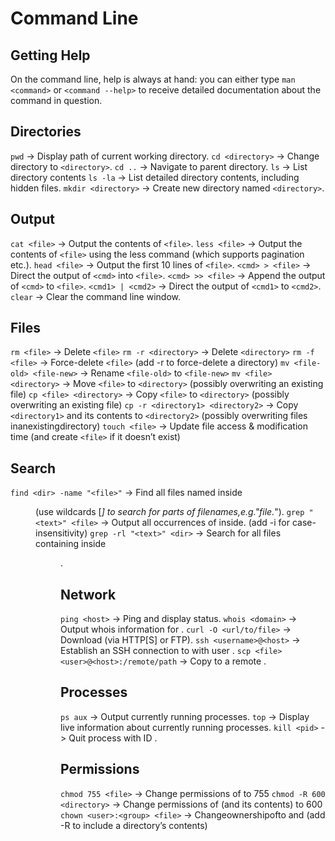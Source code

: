 # Command Line


## Getting Help

On the command line, help is always at hand: you can either type `man <command>` or `<command --help>` to receive detailed documentation about the command in question.

## Directories

`pwd` -> Display path of current working directory.
`cd <directory>` -> Change directory to `<directory>`.
`cd ..` -> Navigate to parent directory.
`ls` -> List directory contents
`ls -la` -> List detailed directory contents, including hidden files.
`mkdir <directory>` -> Create new directory named `<directory>`.

## Output

`cat <file>` -> Output the contents of `<file>`.
`less <file>` -> Output the contents of `<file>` using the less command (which supports pagination etc.).
`head <file>` -> Output the first 10 lines of `<file>`.
`<cmd> > <file>` -> Direct the output of `<cmd>` into `<file>`.
`<cmd> >> <file>` -> Append the output of `<cmd>` to `<file>`.
`<cmd1> | <cmd2>` -> Direct the output of `<cmd1>` to `<cmd2>`.
`clear` -> Clear the command line window.

## Files

`rm <file>` -> Delete `<file>`
`rm -r <directory>` -> Delete `<directory>`
`rm -f <file>` -> Force-delete `<file>` (add -r to force-delete a directory)
`mv <file-old> <file-new>` -> Rename `<file-old>` to `<file-new>`
`mv <file> <directory>` -> Move `<file>` to `<directory>` (possibly overwriting an existing file)
`cp <file> <directory>` -> Copy `<file>` to `<directory>` (possibly overwriting an existing file)
`cp -r <directory1> <directory2>` -> Copy `<directory1>` and its contents to `<directory2>` (possibly overwriting files inanexistingdirectory)
`touch <file>` -> Update file access & modification time (and create `<file>` if it doesn’t exist)

## Search
`find <dir> -name "<file>"` -> Find all files named <file> inside <dir> (use wildcards [*] to search for parts of filenames,e.g."file.*").
`grep "<text>" <file>` -> Output all occurrences of <text> inside. <file> (add -i for case-insensitivity) 
`grep -rl "<text>" <dir>` -> Search for all files containing <text> inside <dir>.

## Network
`ping <host>` -> Ping <host> and display status.
`whois <domain>` -> Output whois information for <domain>.
`curl -O <url/to/file>` -> Download <file> (via HTTP[S] or FTP).
`ssh <username>@<host>` -> Establish an SSH connection to <host> with user <username>.
`scp <file> <user>@<host>:/remote/path` -> Copy <file> to a remote <host>.

## Processes
`ps aux` -> Output currently running processes.
`top` -> Display live information about currently running processes.
`kill <pid>` -> Quit process with ID <pid>.

## Permissions
`chmod 755 <file>` -> Change permissions of <file> to 755
`chmod -R 600 <directory>` -> Change permissions of <directory> (and its contents) to 600
`chown <user>:<group> <file>` -> Changeownershipof<file>to<user> and <group> (add -R to include a directory’s contents)
